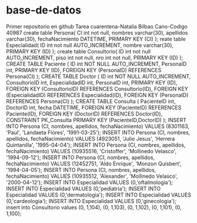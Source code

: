 # base-de-datos
Primer repositorio en github
Tarea cuarentena-Natalia Bilbao Cano-Codigo 40987
create table Persona(
    CI int not null,
    nombres varchar(30),
    apellidos varchar(30),
    fechaNacimiento DATETIME,
    PRIMARY KEY (CI)
);
reate table Especialidad(
    ID int not null AUTO_INCREMENT,
    nombre varchar(30),
    PRIMARY KEY (ID)
);
create table Consultorio(
    ID int not null AUTO_INCREMENT,
    piso int not null,
    nro int not null,
    PRIMARY KEY (ID)
);
CREATE TABLE Paciente (
    ID int NOT NULL AUTO_INCREMENT,
    PersonaID int,
    PRIMARY KEY (ID),
    FOREIGN KEY (PersonaID) REFERENCES Persona(CI)
);
CREATE TABLE Doctor (
    ID int NOT NULL AUTO_INCREMENT,
    ConsultorioID int,
    EspecialidadID int,
    PersonaID int,
    PRIMARY KEY (ID),
    FOREIGN KEY (ConsultorioID) REFERENCES Consultorio(ID),
    FOREIGN KEY (EspecialidadID) REFERENCES Especialidad(ID),
    FOREIGN KEY (PersonaID) REFERENCES Persona(CI)
);
CREATE TABLE Consulta (
    PacienteID int,
    DoctorID int,
    fecha DATETIME, 
    FOREIGN KEY (PacienteID) REFERENCES Paciente(ID),
    FOREIGN KEY (DoctorID) REFERENCES Doctor(ID),
    CONSTRAINT PK_Consulta PRIMARY KEY (PacienteID,DoctorID)
);
INSERT INTO Persona (CI, nombres, apellidos, fechaNacimiento)
VALUES (8301163, 'Paul', 'Landaeta Flores', '1991-03-25');
INSERT INTO Persona (CI, nombres, apellidos, fechaNacimiento)
VALUES (4923051, 'Julio Jesus', 'Herrera Quintanilla', '1995-04-04');
INSERT INTO Persona (CI, nombres, apellidos, fechaNacimiento)
VALUES (10935516, 'Cristoffer', 'Mollinedo Velasco', '1994-09-12');
INSERT INTO Persona (CI, nombres, apellidos, fechaNacimiento)
VALUES (12452751, 'Aldo Enrique', 'Monzon Quisbert', '1994-04-05');
INSERT INTO Persona (CI, nombres, apellidos, fechaNacimiento)
VALUES (10935512, 'Alexander', 'Mollinedo Velasco', '2000-04-12');
INSERT INTO Especialidad 
VALUES (0,'oftalmologia');
INSERT INTO Especialidad 
VALUES (0,'pediatria');
INSERT INTO Especialidad 
VALUES (0,'dermatologia');
INSERT INTO Especialidad 
VALUES (0,'cardeologia');
INSERT INTO Especialidad 
VALUES (0,'ginecologia');
insert into Consultorio 
values (0, 1,104), 
       (0, 1,103),
       (0, 1,102),
       (0, 1,101),
       (0, 1,100);

